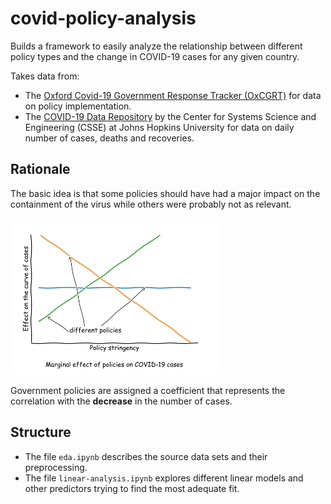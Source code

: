 # covid-policy-analysis

Builds a framework to easily analyze the relationship between different policy types and the change in COVID-19 cases for any given country.

Takes data from:
- The [Oxford Covid-19 Government Response Tracker (OxCGRT)](https://github.com/OxCGRT/covid-policy-tracker) for data on policy implementation.
- The [COVID-19 Data Repository](https://github.com/CSSEGISandData/COVID-19) by the Center for Systems Science and Engineering (CSSE) at Johns Hopkins University for data on daily number of cases, deaths and recoveries.

## Rationale

The basic idea is that some policies should have had a major impact on the containment of the virus while others were probably not as relevant.

<img src='img/xkcd/xkcd-img.png' height="250" />

Government policies are assigned a coefficient that represents the correlation with the **decrease** in the number of cases.

## Structure

- The file `eda.ipynb` describes the source data sets and their preprocessing.
- The file `linear-analysis.ipynb` explores different linear models and other predictors trying to find the most adequate fit.